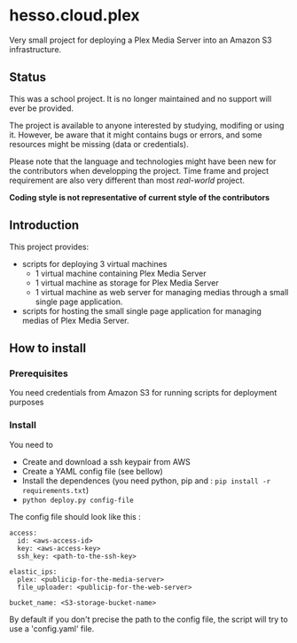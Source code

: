 # hesso.cloud.plex
Very small project for deploying a Plex Media Server into an Amazon S3 infrastructure.

## Status
This was a school project. It is no longer maintained and no support will ever be provided.

The project is available to anyone interested by studying, modifing or using it. However, be aware that it might contains bugs or errors, and some resources might be missing (data or credentials).

Please note that the language and technologies might have been new for the contributors when developping the project. Time frame and project requirement are also very different than most *real-world* project. 

**Coding style is not representative of current style of the contributors**

## Introduction
This project provides:

* scripts for deploying 3 virtual machines
  * 1 virtual machine containing Plex Media Server
  * 1 virtual machine as storage for Plex Media Server
  * 1 virtual machine as web server for managing medias through a small single page application.
* scripts for hosting the small single page application for managing medias of Plex Media Server.

## How to install

### Prerequisites

You need credentials from Amazon S3 for running scripts for deployment purposes

### Install

You need to
* Create and download a ssh keypair from AWS
* Create a YAML config file (see bellow)
* Install the dependences (you need python, pip and : `pip install -r requirements.txt`)
* `python deploy.py config-file`

The config file should look like this :
```
access:
  id: <aws-access-id>
  key: <aws-access-key>
  ssh_key: <path-to-the-ssh-key>

elastic_ips:
  plex: <publicip-for-the-media-server>
  file_uploader: <publicip-for-the-web-server>

bucket_name: <S3-storage-bucket-name>
```

By default if you don't precise the path to the config file, the script will try to use a 'config.yaml' file.
